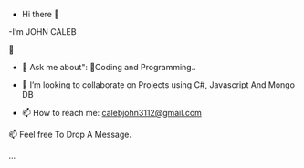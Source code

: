 



* Hi there 👋

-I’m JOHN CALEB

🔭 
- 💬 Ask me about": 🌱Coding and Programming..

- 👯 I’m looking to collaborate on Projects using C#, Javascript And Mongo DB

- 📫 How to reach me: calebjohn3112@gmail.com

📫 Feel free To Drop A Message.



 ...
 
 
